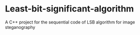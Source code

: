 # Least-bit-significant-algorithm
A C++ project for the sequential code of LSB algorithm for image steganography
